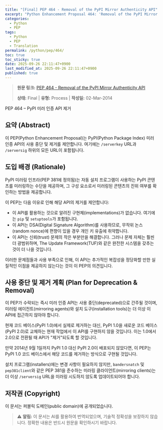 ```yaml
---
title: "[Final] PEP 464 - Removal of the PyPI Mirror Authenticity API"
excerpt: "Python Enhancement Proposal 464: 'Removal of the PyPI Mirror Authenticity API'에 대한 한국어 번역입니다."
categories:
  - Python
  - PEP
tags:
  - Python
  - PEP
  - Translation
permalink: /python/pep/464/
toc: true
toc_sticky: true
date: 2025-09-26 22:11:47+0900
last_modified_at: 2025-09-26 22:11:47+0900
published: true
---
```

> **원문 링크:** [PEP 464 - Removal of the PyPI Mirror Authenticity API](https://peps.python.org/pep-0464/)
>
> **상태:** Final | **유형:** Process | **작성일:** 02-Mar-2014

PEP 464 – PyPI 미러 인증 API 제거

## 요약 (Abstract)
이 PEP(Python Enhancement Proposal)는 PyPI(Python Package Index) 미러 인증 API의 사용 중단 및 제거를 제안합니다. 여기에는 `/serverkey` URL과 `/serversig` 하위의 모든 URL이 포함됩니다.

## 도입 배경 (Rationale)
PyPI 미러링 인프라(PEP 381에 정의됨)는 자동 설치 프로그램이 사용하는 PyPI 콘텐츠를 미러링하는 수단을 제공하며, 그 구성 요소로서 미러링된 콘텐츠의 진위 여부를 확인하는 방법을 제공합니다.

이 PEP는 다음 이유로 인해 해당 API의 제거를 제안합니다:
*   이 API를 활용하는 것으로 알려진 구현체(implementations)가 없습니다. 여기에는 `pip` 및 `setuptools`가 포함됩니다.
*   이 API는 DSA(Digital Signature Algorithm)를 사용하므로, 무작위 논스(random nonce)에 편향이 있을 경우 개인 키 유출에 취약합니다.
*   이 API는 신뢰(trust) 문제의 작은 부분만을 해결합니다. 그러나 문제 자체는 훨씬 더 광범위하며, The Update Framework(TUF)와 같은 완전한 시스템을 갖추는 것이 더 나을 것입니다.

이러한 문제점들과 사용 부족으로 인해, 이 API는 추가적인 복잡성을 정당화할 만한 실질적인 이점을 제공하지 않는다는 것이 이 PEP의 의견입니다.

## 사용 중단 및 제거 계획 (Plan for Deprecation & Removal)
이 PEP가 수락되는 즉시 미러 인증 API는 사용 중단(deprecated)으로 간주될 것이며, 미러링 에이전트(mirroring agents)와 설치 도구(installation tools)는 더 이상 이 API에 접근하지 않아야 합니다.

현재 코드 베이스(PyPI 1.0)에서 실제로 제거하는 대신, PyPI 1.0을 새로운 코드 베이스(PyPI 2.0)로 교체하는 현재 작업에서 이 API를 구현하지 않을 것입니다. 이는 1.0에서 2.0으로 전환될 때 API가 "제거"되도록 할 것입니다.

만약 2014년 9월 1일까지 PyPI 1.0 대신 PyPI 2.0이 배포되지 않았다면, 이 PEP는 PyPI 1.0 코드 베이스에서 해당 코드를 제거하는 방식으로 구현될 것입니다.

설치 프로그램(installers)에는 변경 사항이 필요하지 않지만, `bandersnatch` 및 `pep381client`와 같은 PEP 381을 준수하는 미러링 클라이언트(mirroring clients)는 더 이상 `/serversig` URL을 미러링 시도하지 않도록 업데이트되어야 합니다.

## 저작권 (Copyright)
이 문서는 퍼블릭 도메인(public domain)에 공개되었습니다.

> ⚠️ **알림:** 이 문서는 AI를 활용하여 번역되었으며, 기술적 정확성을 보장하지 않습니다. 정확한 내용은 반드시 원문을 확인하시기 바랍니다.